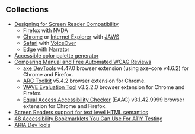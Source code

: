 
## Collections

- [Designing for Screen Reader Compatibility](https://webaim.org/techniques/screenreader/)
  - [Firefox](https://mozilla.org/firefox/) with [NVDA](https://nvaccess.org/download/)
  - [Chrome](https://google.com/chrome/browser/) or [Internet Explorer](https://windows.microsoft.com/internet-explorer/) with [JAWS](https://freedomscientific.com/JAWSHQ/JAWSHeadquarters01)
  - [Safari](https://apple.com/safari/) with [VoiceOver](https://apple.com/accessibility/)
  - [Edge](https://microsoft.com/windows/microsoft-edge) with [Narrator](https://microsoft.com/accessibility/windows)
- [Accessible color palette generator](https://venngage.com/tools/accessible-color-palette-generator)
- [Comparing Manual and Free Automated WCAG Reviews](https://adrianroselli.com/2023/01/comparing-manual-and-free-automated-wcag-reviews.html)
  - [axe DevTools](https://www.deque.com/axe/devtools/) v4.47.0 browser extension (using axe-core v4.6.2) for Chrome and Firefox.
  - [ARC Toolkit](https://www.tpgi.com/arc-platform/arc-toolkit/) v5.4.2 browser extension for Chrome.
  - [WAVE Evaluation Tool](https://wave.webaim.org/) v3.2.2.0 browser extension for Chrome and Firefox.
  - [Equal Access Accessibility Checker](https://www.ibm.com/able/toolkit/tools) (EAAC) v3.1.42.9999 browser extension for Chrome and Firefox.
- [Screen Readers support for text level HTML semantics](https://www.tpgi.com/screen-readers-support-for-text-level-html-semantics/)
- [48 Accessibility Bookmarklets You Can Use For A11Y Testing](https://www.digitala11y.com/accessibility-bookmarklets-testing/)
- [ARIA DevTools](https://github.com/ziolko/aria-devtools)
